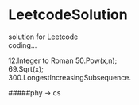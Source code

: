 # LeetcodeSolution
solution for Leetcode  
coding...

12.Integer to Roman
50.Pow(x,n);   
69.Sqrt(x);   
300.LongestIncreasingSubsequence.

  
#####phy -> cs
